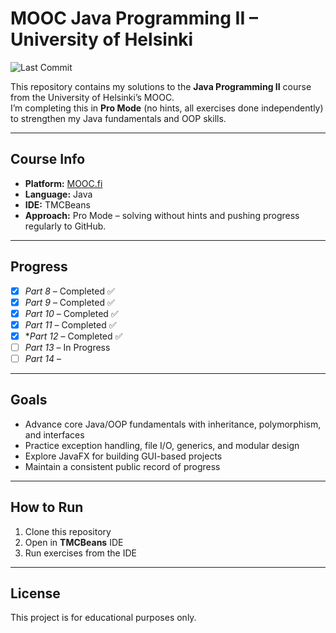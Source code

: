 # MOOC Java Programming II – University of Helsinki

![Last Commit](https://img.shields.io/github/last-commit/zyad23e/java-mooc-programming-ii?style=flat-square)

This repository contains my solutions to the **Java Programming II** course from the University of Helsinki’s MOOC.  
I’m completing this in **Pro Mode** (no hints, all exercises done independently) to strengthen my Java fundamentals and OOP skills.

---

## Course Info
- **Platform:** [MOOC.fi](https://www.mooc.fi/en/)
- **Language:** Java
- **IDE:** TMCBeans
- **Approach:** Pro Mode – solving without hints and pushing progress regularly to GitHub.

---

## Progress

- [x] *Part 8* – Completed ✅  
- [x] *Part 9* – Completed ✅
- [x] *Part 10* – Completed ✅
- [x] *Part 11* – Completed ✅
- [x] **Part 12* – Completed ✅
- [ ] *Part 13* – In Progress
- [ ] *Part 14* –  

---

## Goals
- Advance core Java/OOP fundamentals with inheritance, polymorphism, and interfaces  
- Practice exception handling, file I/O, generics, and modular design  
- Explore JavaFX for building GUI-based projects  
- Maintain a consistent public record of progress

---

## How to Run
1. Clone this repository  
2. Open in **TMCBeans** IDE  
3. Run exercises from the IDE

---

## License
This project is for educational purposes only.

